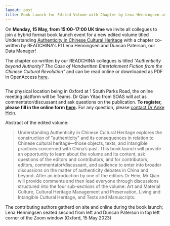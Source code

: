 ```yaml
---
layout: post
title: Book Launch for Edited Volume with Chapter by Lena Henningsen and Duncan Paterson on May 15
---
```


On **Monday, 15 May, from 15:00-17:00 UK time** we invite all collegues to join a hybrid format book launch event for a new edited volume titled Understanding [Authenticity in Chinese Cultural Heritage](https://www.routledge.com/Understanding-Authenticity-in-Chinese-Cultural-Heritage/Hein-Foster/p/book/9781032269894) with a chapter co-written by READCHINA's PI Lena Henningsen and Duncan Paterson, our Data Manager!

The chapter co-written by our READCHINA collegues is titled *"Authenticity beyond Authority? The Case of Handwritten Entertainment Fiction from the Chinese Cultural Revolution"* and can be read online or downloaded as PDF in OpenAccess [here](https://www.taylorfrancis.com/chapters/oa-edit/10.4324/9781003290834-22/authenticity-beyond-authority-case-handwritten-entertainment-fiction-chinese-cultural-revolution-lena-henningsen-duncan-paterson?context=ubx&refId=986d8178-ab7e-4493-afbd-5286f78cb932).

<span class="image right"><img src="{% link assets/images/Understanding_Authenticity.png %}" alt="" /></span>

The physical location being in Oxford at 1 South Parks Road, the online meeting platform will be Teams. Dr Qian Yitao from SOAS will act as commentator/discussant and ask questions on the publication. **To register, please fill in the online form [here](https://docs.google.com/forms/d/e/1FAIpQLSdQ2_BtJ6BFyy2ukOOWdb8J6pZyE2WbyWXI6_0D6mRUQCG1Pg/viewform).** For any question, please [contact Dr Anke Hein](mailtanke.hein@arch.ox.ac.uk).

Abstract of the edited volume:
>Understanding Authenticity in Chinese Cultural Heritage explores the construction of "authenticity" and its consequences in relation to Chinese cultural heritage—those objects, texts, and intangible practices concerned with China’s past. This book launch will provide an opportunity to learn about the volume and its content, ask questions of the editors and contributors, and for contributors, editors, commentator/discussant, and audience to enter into broader discussions on the matter of authenticity debates in China and beyond. After an introduction by one of the editors Dr Hein, Mr Qian will provide comments and then lead everyone through discussions structured into the four sub-sections of the volume: Art and Material Culture, Cultural Heritage Management and Preservation, Living and Intangible Cultural Heritage, and Texts and Manuscripts.

<span class="image center"><img src="{% link assets/images/Understanding_Authenticity_Photo.jpeg %}" alt="" />The contributing authors gatherd on site and online during the book launch; Lena Henningsen seated second from left and Duncan Paterson in top left corner of the Zoom window (Oxford, 15 May 2023)</span>

